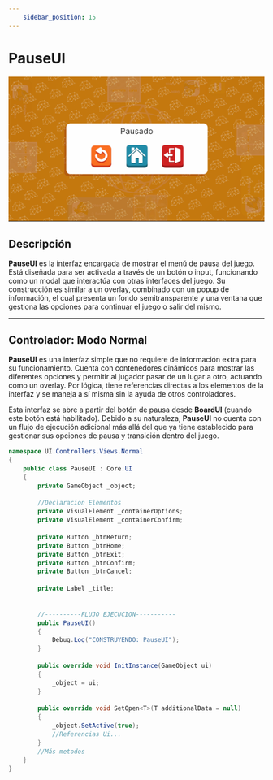 ```yaml
---
    sidebar_position: 15
---
```


# PauseUI

![Ejemplo ](../../../../../static/juego-img/interfaz/interfaces/game/PauseUI.png)

## Descripción

**PauseUI** es la interfaz encargada de mostrar el menú de pausa del juego. Está diseñada para ser activada a través de un botón o input, funcionando como un modal que interactúa con otras interfaces del juego. Su construcción es similar a un overlay, combinado con un popup de información, el cual presenta un fondo semitransparente y una ventana que gestiona las opciones para continuar el juego o salir del mismo.

---
## Controlador: Modo Normal

**PauseUI** es una interfaz simple que no requiere de información extra para su funcionamiento. Cuenta con contenedores dinámicos para mostrar las diferentes opciones y permitir al jugador pasar de un lugar a otro, actuando como un overlay. Por lógica, tiene referencias directas a los elementos de la interfaz y se maneja a sí misma sin la ayuda de otros controladores.

Esta interfaz se abre a partir del botón de pausa desde **BoardUI** (cuando este botón está habilitado). Debido a su naturaleza, **PauseUI** no cuenta con un flujo de ejecución adicional más allá del que ya tiene establecido para gestionar sus opciones de pausa y transición dentro del juego.

```csharp
namespace UI.Controllers.Views.Normal
{
    public class PauseUI : Core.UI
    {
        private GameObject _object;

        //Declaracion Elementos
        private VisualElement _containerOptions;
        private VisualElement _containerConfirm;

        private Button _btnReturn;
        private Button _btnHome;
        private Button _btnExit;
        private Button _btnConfirm;
        private Button _btnCancel;

        private Label _title;


        //----------FLUJO EJECUCION-----------
        public PauseUI()
        {
            Debug.Log("CONSTRUYENDO: PauseUI");
        }

        public override void InitInstance(GameObject ui)
        {
            _object = ui;
        }

        public override void SetOpen<T>(T additionalData = null)
        {
            _object.SetActive(true);
            //Referencias Ui...
        }
        //Más metodos
    }
}
```


